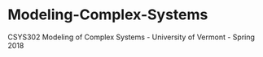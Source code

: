# Modeling-Complex-Systems
CSYS302 Modeling of Complex Systems - University of Vermont - Spring 2018
